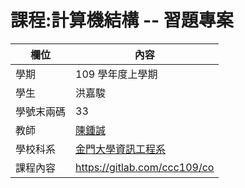 # 課程:計算機結構 -- 習題專案

欄位 | 內容
-----|--------
學期 | 109 學年度上學期
學生 | 洪嘉駿
學號末兩碼 | 33
教師 | [陳鍾誠](https://www.nqu.edu.tw/educsie/index.php?act=blog&code=list&ids=4)
學校科系 | [金門大學資訊工程系](https://www.nqu.edu.tw/educsie/index.php)
課程內容 | https://gitlab.com/ccc109/co
